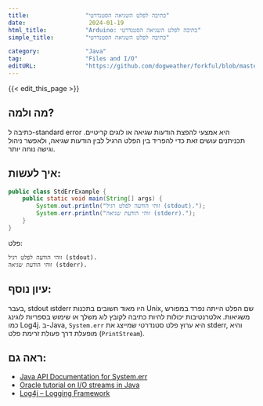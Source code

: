 ```yaml
---
title:                "כתיבה לפלט השגיאה הסטנדרטי"
date:                  2024-01-19
html_title:           "Arduino: כתיבה לפלט השגיאה הסטנדרטי"
simple_title:         "כתיבה לפלט השגיאה הסטנדרטי"

category:             "Java"
tag:                  "Files and I/O"
editURL:              "https://github.com/dogweather/forkful/blob/master/content/he/java/writing-to-standard-error.md"
---
```


{{< edit_this_page >}}

## מה ולמה?
כתיבה ל-standard error היא אמצעי להפצת הודעות שגיאה או לוגים קריטיים. תכניתנים עושים זאת כדי להפריד בין הפלט הרגיל לבין הודעות שגיאה, ולאפשר ניהול וגישה נוחה יותר.

## איך לעשות:
```java
public class StdErrExample {
    public static void main(String[] args) {
        System.out.println("זוהי הודעה לפלט רגיל (stdout).");
        System.err.println("זוהי הודעת שגיאה (stderr).");
    }
}
```
פלט:
```
זוהי הודעה לפלט רגיל (stdout).
זוהי הודעת שגיאה (stderr).
```

## עיון נוסף:
בעבר, stdout וstderr היו מאוד חשובים בתכנות Unix, שם הפלט הייתה נפרד במפורש משגיאות. אלטרנטיבות יכולות להיות כתיבה לקובץ לוג משלך או שימוש בספריות לוגינג כמו Log4j. ב-Java, `System.err` היא ערוץ פלט סטנדרטי שמייצג את stderr, והיא מופעלת דרך פעולת זרימת פלט (`PrintStream`).

## ראה גם:
- [Java API Documentation for System.err](https://docs.oracle.com/javase/8/docs/api/java/lang/System.html#err)
- [Oracle tutorial on I/O streams in Java](https://docs.oracle.com/javase/tutorial/essential/io/streams.html)
- [Log4j – Logging Framework](https://logging.apache.org/log4j/2.x/)
